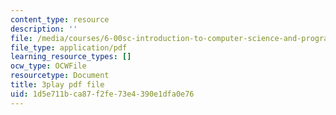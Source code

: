 ```yaml
---
content_type: resource
description: ''
file: /media/courses/6-00sc-introduction-to-computer-science-and-programming-spring-2011/1d5e711bca87f2fe73e4390e1dfa0e76_miw2CiKp1r0.pdf
file_type: application/pdf
learning_resource_types: []
ocw_type: OCWFile
resourcetype: Document
title: 3play pdf file
uid: 1d5e711b-ca87-f2fe-73e4-390e1dfa0e76
---
```


